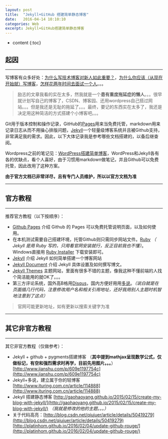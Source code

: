 ```yaml
---
layout: post
title:  "Jekyll+GitHub 搭建简单静态博客"
date:   2016-04-14 10:10:10
categories: Web
excerpt: Jekyll+GitHub搭建简单静态博客
---
```


* content
{:toc}

## 起因
---

写博客有众多好处：[为什么写技术博客对新人如此重要？](http://blog.csdn.net/oiio/article/details/6913156)，[为什么你应该（从现在开始就）写博客](http://mindhacks.cn/2009/02/15/why-you-should-start-blogging-now/)，[怎样花两年时间去面试一个人](http://mindhacks.cn/2011/11/04/how-to-interview-a-person-for-two-years/)。。。

>励志的文章我看的实在太多，然我就是一个**患有重度拖延症的懒人**。。。很早就计划写自己的博客了，CSDN、博客园、还用wordpress自己搭过网站。。。但是我还是无耻的拖延了。。。最终，要记的东西实在太多了，我还是决定用这种简洁的方式搭建个小博客吧。。。

Git用于版本控制和操作记录，GitHub的[Pages](https://pages.github.com/)用来当免费托管，markdown用来记录日志从而不用操心排版问题，[Jekyll](http://jekyll.bootcss.com/)一个轻量级博客系统并且被Github支持，非常满足我的需求。因此，以下大体记录我是参考哪些文档搭建的，以备后继查阅。

Wordpress之前的笔记见：[WordPress搭建简单博客]({{site.url}}/2016/03/08/WordPress/)，WordPress和Jekyll各有各的优缺点，看个人喜好，由于习惯用markdown做笔记，并且Github可以免费托管，因此改用了这种方案。

**由于官方文档已非常详尽，且有专门人员维护，所以以官方文档为准**

---

## 官方教程
---

推荐官方教程（以下按顺序）：

* [Github Pages](https://pages.github.com/) 介绍 Github 的 Pages 可以免费托管说明页面，以及如何使用。
* 在本机测试需要自己搭建环境，托管Github则只需同步网站文件。[Ruby](https://www.ruby-lang.org) *（ Jekyll 是用 Ruby 写的，只用看官网安装就行，反正目前我也不懂）*。Windows直接用 [Ruby Installer](http://rubyinstaller.org/)  下载安装即可。
* [Jekyll](http://jekyll.bootcss.com/) 介绍 Jekyll 如何简单搭建一个博客网站
* [Jekyll Document](http://jekyll.bootcss.com/docs/home/) 介绍 Jekyll 具体设置及如何撰写博文。
* [Jekyll Themes](http://jekyllthemes.org/) 主题网站，里面有很多不错的主题，像我这种不懂前端的人找个简洁能用的就OK了。。。
* 第三方评论系统，国外高B格用[Disqus](https://disqus.com)，国内方便好用用[多说](http://duoshuo.com/)。*（说白就是在页面插几行代码，注意修改用户名和相关引用地址，还好我用别人主题时机智地注意到了这点）*

>官网可能更新地址，如有更新以搜索关键字为准

---

## 其它非官方教程
---

其它非官方教程（仅做参考）：

* Jekyll + github + pygments搭建博客 （**其中提到mathjax呈现数学公式，仅做标记，有空和强烈需求时再学，目前先用图片。。。**）[http://www.jianshu.com/p/609e1197754c](http://www.jianshu.com/p/609e1197754c)
* Jekyll+多说，建立属于你的轻博客 [http://www.ituring.com.cn/article/114888](http://www.ituring.com.cn/article/114888)
* Jekyll 搭建静态博客 [http://gaohaoyang.github.io/2015/02/15/create-my-blog-with-jekyll/](http://gaohaoyang.github.io/2015/02/15/create-my-blog-with-jekyll/) *（我就是修改的他的主题。。。）*
* 关于代码高亮：[http://blog.csdn.net/qiujuer/article/details/50419279](http://blog.csdn.net/qiujuer/article/details/50419279)  [http://platinhom.github.io/2016/02/04/update-github-rouge/](http://platinhom.github.io/2016/02/04/update-github-rouge/)